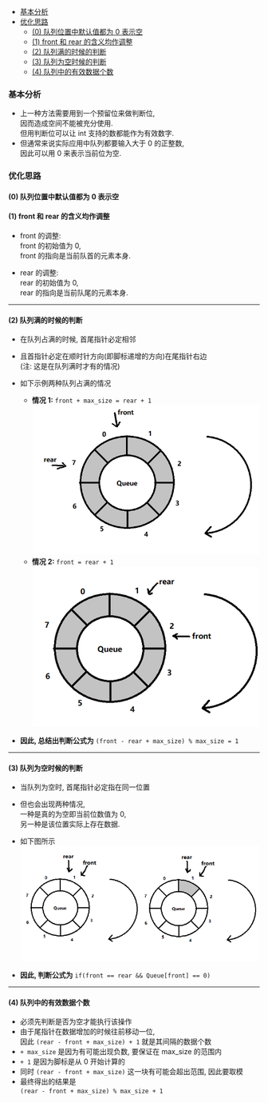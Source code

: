 <!-- TOC -->

- [基本分析](#基本分析)
- [优化思路](#优化思路)
    - [(0) 队列位置中默认值都为 0 表示空](#0-队列位置中默认值都为-0-表示空)
    - [(1) front 和 rear 的含义均作调整](#1-front-和-rear-的含义均作调整)
    - [(2) 队列满的时候的判断](#2-队列满的时候的判断)
    - [(3) 队列为空时候的判断](#3-队列为空时候的判断)
    - [(4) 队列中的有效数据个数](#4-队列中的有效数据个数)

<!-- /TOC -->

### 基本分析
<a id="markdown-基本分析" name="基本分析"></a>


- 上一种方法需要用到一个预留位来做判断位,  
  因而造成空间不能被充分使用.  
  但用判断位可以让 int 支持的数都能作为有效数字.
- 但通常来说实际应用中队列都要输入大于 0 的正整数,  
  因此可以用 0 来表示当前位为空.


### 优化思路
<a id="markdown-优化思路" name="优化思路"></a>

#### (0) 队列位置中默认值都为 0 表示空
<a id="markdown-0-队列位置中默认值都为-0-表示空" name="0-队列位置中默认值都为-0-表示空"></a>

#### (1) front 和 rear 的含义均作调整
<a id="markdown-1-front-和-rear-的含义均作调整" name="1-front-和-rear-的含义均作调整"></a>

- front 的调整:  
  front 的初始值为 0,  
  front 的指向是当前队首的元素本身.

- rear 的调整:  
  rear 的初始值为 0,  
  rear 的指向是当前队尾的元素本身.

****
#### (2) 队列满的时候的判断
<a id="markdown-2-队列满的时候的判断" name="2-队列满的时候的判断"></a>

- 在队列占满的时候, 首尾指针必定相邻
- 且首指针必定在顺时针方向(即脚标递增的方向)在尾指针右边  
  (注: 这是在队列满时才有的情况)
- 如下示例两种队列占满的情况
  - **情况 1:** `front + max_size = rear + 1`   
![队列满情况1](../99.images/2020-04-16-10-16-36.png)
  - **情况 2:** `front = rear + 1`    
![队列满情况2](../99.images/2020-04-16-10-21-00.png)

- **因此, 总结出判断公式为** `(front - rear + max_size) % max_size = 1`

****

#### (3) 队列为空时候的判断
<a id="markdown-3-队列为空时候的判断" name="3-队列为空时候的判断"></a>

- 当队列为空时, 首尾指针必定指在同一位置
- 但也会出现两种情况,  
  一种是真的为空即当前位数值为 0,  
  另一种是该位置实际上存在数据.
- 如下图所示   
  ![队列空的两种情况](../99.images/2020-04-16-10-35-06.png)

- **因此, 判断公式为** `if(front == rear && Queue[front] == 0)`

****
#### (4) 队列中的有效数据个数
<a id="markdown-4-队列中的有效数据个数" name="4-队列中的有效数据个数"></a>

- 必须先判断是否为空才能执行该操作
- 由于尾指针在数据增加的时候往前移动一位,  
  因此 `(rear - front + max_size) + 1` 就是其间隔的数据个数  
- `+ max_size` 是因为有可能出现负数, 要保证在 max_size 的范围内
- `+ 1` 是因为脚标是从 0 开始计算的
- 同时 `(rear - front + max_size)` 这一块有可能会超出范围, 因此要取模
- 最终得出的结果是  
  `(rear - front + max_size) % max_size + 1`